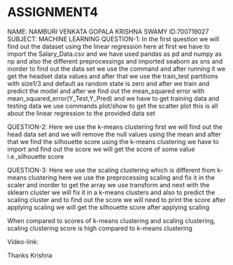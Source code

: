 # ASSIGNMENT4
NAME: NAMBURI VENKATA GOPALA KRISHNA SWAMY 
ID:700719027
SUBJECT: MACHINE LEARNING 
QUESTION-1: In the first question we will find out the dataset using the linear regression here at first we have to import the Salary_Data.csv and we have used pandas as pd and numpy as np and also the different preprocessings and imported seaborn as sns and inorder to find out the data set we use the command and after running it we get the headset data values and after that we use the train_test partitions with size1/3 and default as random state is zero and after we train and predict the model and after we find out the mean_squared error with mean_squared_error(Y_Test,Y_Pred) and we have to get training data and testing data we use commands plot/show to get the scatter plot 
this is all about the linear regression to the provided data set 

QUESTION-2: Here we use the k-means clustering first we will find out the head data set and we will remove the null values using the mean and after that we find the silhouette score using the k-means clustering we have to import and find out the score we will get the score of some value i.e.,silhouette score

QUESTION-3: Here we use the scaling clustering which is different from k-means clustering  here we use the preprocessing scaling and fix it in the scaler and inorder to get the array we use transform and next with the sklearn cluster we will fix it in a k-means clusters and also to predict the scaling cluster and to find out the score we will need to print the score after applying scaling we will get the silhouette score after applying scaling 

When compared to scores of  k-means clustering and scaling clustering, scaling clustering score is high compared to k-means clustering 

Video-link:

Thanks 
Krishna 
